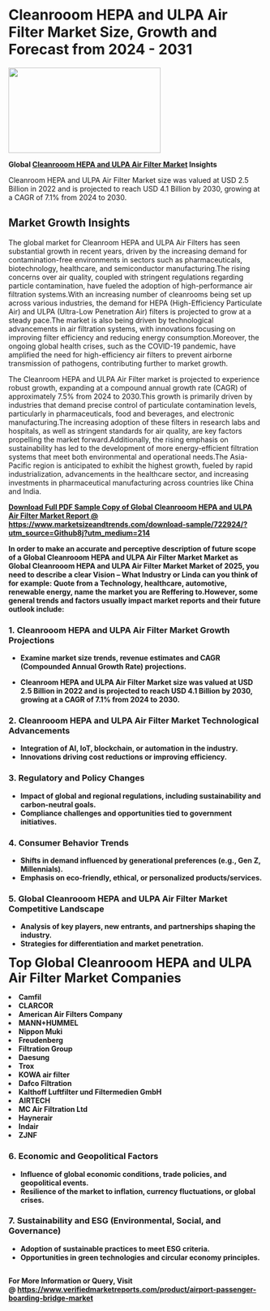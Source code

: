 <H1>Cleanrooom HEPA and ULPA Air Filter Market Size, Growth and Forecast from 2024 - 2031</H1><img class="aligncenter size-medium wp-image-584254" src="https://thirdeyenews.in/wp-content/uploads/2024/09/Global-Market-Research-300x168.jpeg" alt="" width="300" height="168" /><p><strong>Global&nbsp;<a href="https://www.marketsizeandtrends.com/download-sample/722924/?utm_source=Github8j?utm_medium=214">Cleanrooom HEPA and ULPA Air Filter Market</a> Insights</strong></p><p>Cleanroom HEPA and ULPA Air Filter Market size was valued at USD 2.5 Billion in 2022 and is projected to reach USD 4.1 Billion by 2030, growing at a CAGR of 7.1% from 2024 to 2030.</p><p><h2>Market Growth Insights</h2> <p>The global market for Cleanroom HEPA and ULPA Air Filters has seen substantial growth in recent years, driven by the increasing demand for contamination-free environments in sectors such as pharmaceuticals, biotechnology, healthcare, and semiconductor manufacturing.The rising concerns over air quality, coupled with stringent regulations regarding particle contamination, have fueled the adoption of high-performance air filtration systems.With an increasing number of cleanrooms being set up across various industries, the demand for HEPA (High-Efficiency Particulate Air) and ULPA (Ultra-Low Penetration Air) filters is projected to grow at a steady pace.The market is also being driven by technological advancements in air filtration systems, with innovations focusing on improving filter efficiency and reducing energy consumption.Moreover, the ongoing global health crises, such as the COVID-19 pandemic, have amplified the need for high-efficiency air filters to prevent airborne transmission of pathogens, contributing further to market growth.</p> <p><strong><a href="#"></a></strong></p> <p>The Cleanroom HEPA and ULPA Air Filter market is projected to experience robust growth, expanding at a compound annual growth rate (CAGR) of approximately 7.5% from 2024 to 2030.This growth is primarily driven by industries that demand precise control of particulate contamination levels, particularly in pharmaceuticals, food and beverages, and electronic manufacturing.The increasing adoption of these filters in research labs and hospitals, as well as stringent standards for air quality, are key factors propelling the market forward.Additionally, the rising emphasis on sustainability has led to the development of more energy-efficient filtration systems that meet both environmental and operational needs.The Asia-Pacific region is anticipated to exhibit the highest growth, fueled by rapid industrialization, advancements in the healthcare sector, and increasing investments in pharmaceutical manufacturing across countries like China and India.</p> <p><strong><a href="#"></p><p><span class=""><strong>Download Full PDF Sample Copy of Global Cleanrooom HEPA and ULPA Air Filter Market Report</strong> @ <a href="https://www.marketsizeandtrends.com/download-sample/722924/?utm_source=Github8j?utm_medium=214" target="_blank">https://www.marketsizeandtrends.com/download-sample/722924/?utm_source=Github8j?utm_medium=214</a></span></p><p>In order to make an accurate and perceptive description of future scope of a Global&nbsp;Cleanrooom HEPA and ULPA Air Filter Market Market as Global&nbsp;Cleanrooom HEPA and ULPA Air Filter Market Market of 2025, you need to describe a clear Vision &ndash; What Industry or Linda can you think of for example: Quote from a Technology, healthcare, automotive, renewable energy, name the market you are Reffering to.However, some general trends and factors usually impact market reports and their future outlook include:</p><h3>1.&nbsp;<strong>Cleanrooom HEPA and ULPA Air Filter Market Growth Projections</strong></h3><ul><li>Examine market size trends, revenue estimates and CAGR (Compounded Annual Growth Rate) projections.</li><li><p>Cleanroom HEPA and ULPA Air Filter Market size was valued at USD 2.5 Billion in 2022 and is projected to reach USD 4.1 Billion by 2030, growing at a CAGR of 7.1% from 2024 to 2030.</p></li></ul><h3>2.&nbsp;<strong>Cleanrooom HEPA and ULPA Air Filter Market Technological Advancements</strong></h3><ul><li>Integration of AI, IoT, blockchain, or automation in the industry.</li><li>Innovations driving cost reductions or improving efficiency.</li></ul><h3>3.&nbsp;<strong>Regulatory and Policy Changes</strong></h3><ul><li>Impact of global and regional regulations, including sustainability and carbon-neutral goals.</li><li>Compliance challenges and opportunities tied to government initiatives.</li></ul><h3>4.&nbsp;<strong>Consumer Behavior Trends</strong></h3><ul><li>Shifts in demand influenced by generational preferences (e.g., Gen Z, Millennials).</li><li>Emphasis on eco-friendly, ethical, or personalized products/services.</li></ul><h3>5.&nbsp;<strong>Global Cleanrooom HEPA and ULPA Air Filter Market Competitive Landscape</strong></h3><ul><li>Analysis of key players, new entrants, and partnerships shaping the industry.</li><li>Strategies for differentiation and market penetration.</li></ul><p data-pm-slice="1 1 []"><span style="color: inherit; font-family: inherit; font-size: 25px;">Top Global Cleanrooom HEPA and ULPA Air Filter Market Companies</span></p><div class="" data-test-id=""><p><li>Camfil</li><li> CLARCOR</li><li> American Air Filters Company</li><li> MANN+HUMMEL</li><li> Nippon Muki</li><li> Freudenberg</li><li> Filtration Group</li><li> Daesung</li><li> Trox</li><li> KOWA air filter</li><li> Dafco Filtration</li><li> Kalthoff Luftfilter und Filtermedien GmbH</li><li> AIRTECH</li><li> MC Air Filtration Ltd</li><li> Haynerair</li><li> Indair</li><li> ZJNF</li></p></div><h3>6.&nbsp;<strong>Economic and Geopolitical Factors</strong></h3><ul><li>Influence of global economic conditions, trade policies, and geopolitical events.</li><li>Resilience of the market to inflation, currency fluctuations, or global crises.</li></ul><h3>7.&nbsp;<strong>Sustainability and ESG (Environmental, Social, and Governance)</strong></h3><ul><li>Adoption of sustainable practices to meet ESG criteria.</li><li>Opportunities in green technologies and circular economy principles.</li></ul><h2><strong style="font-size: 14px;">For More Information or Query, Visit @&nbsp;</strong><a style="background-color: #ffffff; font-size: 14px;" href="https://www.marketsizeandtrends.com/report/cleanrooom-hepa-and-ulpa-air-filter-market/" target="_blank">https://www.verifiedmarketreports.com/product/airport-passenger-boarding-bridge-market</a></h2>